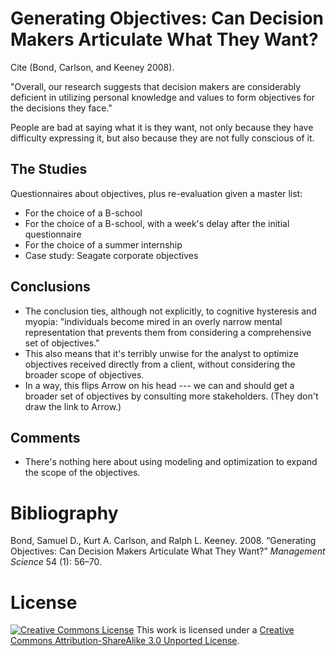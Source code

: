 Generating Objectives: Can Decision Makers Articulate What They Want?
=====================================================================

Cite (Bond, Carlson, and Keeney 2008).

"Overall, our research suggests that decision makers are considerably deficient in utilizing personal knowledge and values to form objectives for the decisions they face."

People are bad at saying what it is they want, not only because they have difficulty expressing it, but also because they are not fully conscious of it.

The Studies
-----------

Questionnaires about objectives, plus re-evaluation given a master list:

-   For the choice of a B-school
-   For the choice of a B-school, with a week's delay after the initial questionnaire
-   For the choice of a summer internship
-   Case study: Seagate corporate objectives

Conclusions
-----------

-   The conclusion ties, although not explicitly, to cognitive hysteresis and myopia: "individuals become mired in an overly narrow mental representation that prevents them from considering a comprehensive set of objectives."
-   This also means that it's terribly unwise for the analyst to optimize objectives received directly from a client, without considering the broader scope of objectives.
-   In a way, this flips Arrow on his head --- we can and should get a broader set of objectives by consulting more stakeholders. (They don't draw the link to Arrow.)

Comments
--------

-   There's nothing here about using modeling and optimization to expand the scope of the objectives.

Bibliography
============

Bond, Samuel D., Kurt A. Carlson, and Ralph L. Keeney. 2008. “Generating Objectives: Can Decision Makers Articulate What They Want?” *Management Science* 54 (1): 56–70.

License
=======

[![Creative Commons License](http://i.creativecommons.org/l/by-sa/3.0/88x31.png)](http://creativecommons.org/licenses/by-sa/3.0/deed.en_US)
This work is licensed under a [Creative Commons Attribution-ShareAlike 3.0 Unported License](http://creativecommons.org/licenses/by-sa/3.0/deed.en_US).
